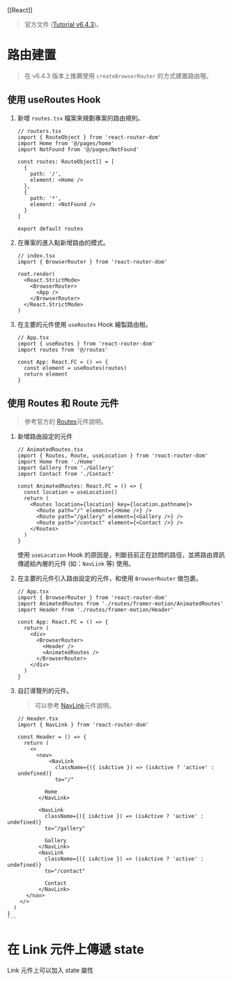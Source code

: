 [[React]]

> 官方文件 ([Tutorial v6.4.3](https://reactrouter.com/en/main/start/tutorial))。

# 路由建置
> 在 v6.4.3 版本上推薦使用 `createBrowserRouter` 的方式建置路由喔。

## 使用 useRoutes Hook
1. 新增 `routes.tsx` 檔案來規劃專案的路由規則。
	```tsx
	// routers.tsx
	import { RouteObject } from 'react-router-dom'
	import Home from '@/pages/home'
	import NotFound from '@/pages/NotFound'
	
	const routes: RouteObject[] = [
	  {
	    path: '/',
	    element: <Home />
	  },
	  {
	    path: '*',
	    element: <NotFound />
	  }
	]
	
	export default routes
	```

2. 在專案的進入點新增路由的模式。
	```tsx
	// index.tsx
	import { BrowserRouter } from 'react-router-dom'

	root.render(
	  <React.StrictMode>
	    <BrowserRouter>
	      <App />
	    </BrowserRouter>
	  </React.StrictMode>
	)
	```

3. 在主要的元件使用 `useRoutes` Hook 繪製路由樹。
	```tsx
	// App.tsx
	import { useRoutes } from 'react-router-dom'
	import routes from '@/routes'
	
	const App: React.FC = () => {
	  const element = useRoutes(routes)
	  return element
	}
	```

## 使用 Routes 和 Route 元件
> 參考官方的 [Routes](https://reactrouter.com/en/main/components/routes)元件說明。

1. 新增路由設定的元件
	```tsx
	// AnimatedRoutes.tsx
	import { Routes, Route, useLocation } from 'react-router-dom'
	import Home from './Home'
	import Gallery from './Gallery'
	import Contact from './Contact'
	
	const AnimatedRoutes: React.FC = () => {
	  const location = useLocation()
	  return (
	    <Routes location={location} key={location.pathname}>
	      <Route path="/" element={<Home />} />
	      <Route path="/gallery" element={<Gallery />} />
	      <Route path="/contact" element={<Contact />} />
	    </Routes>
	  )
	}
	```

	使用 `useLocation` Hook 的原因是，判斷目前正在訪問的路徑，並將路由資訊傳遞給內層的元件 (如：`NavLink` 等) 使用。
	
2. 在主要的元件引入路由設定的元件，和使用 `BrowserRouter` 做包裹。
	```tsx
	// App.tsx
	import { BrowserRouter } from 'react-router-dom'
	import AnimatedRoutes from './routes/framer-motion/AnimatedRoutes'
	import Header from './routes/framer-motion/Header'
	
	const App: React.FC = () => {
	  return (
	    <div>
	      <BrowserRouter>
	        <Header />
	        <AnimatedRoutes />
	      </BrowserRouter>
	    </div>
	  )
	}
	```

3. 自訂導覽列的元件。
	> 可以參考 [NavLink](https://reactrouter.com/en/main/components/nav-link)元件說明。

	```tsx
	// Header.tsx
	import { NavLink } from 'react-router-dom'
	
	const Header = () => {
	  return (
	    <>
	      <nav>
			  <NavLink
				className={({ isActive }) => (isActive ? 'active' : undefined)}
				to="/"
>		
				Home
			  </NavLink>
	
			  <NavLink
				className={({ isActive }) => (isActive ? 'active' : undefined)}
				to="/gallery"
>		
				Gallery
			  </NavLink>
			  <NavLink
				className={({ isActive }) => (isActive ? 'active' : undefined)}
				to="/contact"
>		
				Contact
			  </NavLink>
	      </nav>
	    </>
	  )
	}
	```

# 在 Link 元件上傳遞 state
Link 元件上可以加入 state 屬性